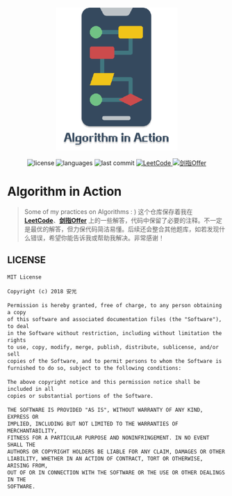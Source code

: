<p align="center">
	<img src="assets/Algorithm-in-Action-logo.png" width="280" alt="logo">
</p>
<p align="center">
	<img src="https://img.shields.io/github/license/Angus-Liu/Algorithm-in-Action.svg?style=popout-square" alt="license">
    <img src="https://img.shields.io/github/languages/top/Angus-Liu/Algorithm-in-Action.svg?style=popout-square" alt="languages">
    <img src="https://img.shields.io/github/last-commit/Angus-Liu/Algorithm-in-Action.svg?style=popout-square" alt="last commit">
	<a href="./LeetCode-in-Action">
		<img src="https://img.shields.io/badge/LeetCode-164/953-FDA116.svg?style=popout-square" alt="LeetCode">
	</a>
	<a href="./JianZhiOffer-in-Action">
		<img src="https://img.shields.io/badge/剑指Offer-1/64-ff5959.svg?style=popout-square" alt="剑指Offer">
	</a>
</p>




# Algorithm in Action

> Some of my practices on Algorithms : ) 这个仓库保存着我在 [**LeetCode**](./LeetCode-in-Action)、[**剑指Offer**](./JianZhiOffer-in-Action) 上的一些解答，代码中保留了必要的注释。不一定是最优的解答，但力保代码简洁易懂。后续还会整合其他题库，如若发现什么错误，希望你能告诉我或帮助我解决。非常感谢！


## LICENSE

```
MIT License

Copyright (c) 2018 安光

Permission is hereby granted, free of charge, to any person obtaining a copy
of this software and associated documentation files (the "Software"), to deal
in the Software without restriction, including without limitation the rights
to use, copy, modify, merge, publish, distribute, sublicense, and/or sell
copies of the Software, and to permit persons to whom the Software is
furnished to do so, subject to the following conditions:

The above copyright notice and this permission notice shall be included in all
copies or substantial portions of the Software.

THE SOFTWARE IS PROVIDED "AS IS", WITHOUT WARRANTY OF ANY KIND, EXPRESS OR
IMPLIED, INCLUDING BUT NOT LIMITED TO THE WARRANTIES OF MERCHANTABILITY,
FITNESS FOR A PARTICULAR PURPOSE AND NONINFRINGEMENT. IN NO EVENT SHALL THE
AUTHORS OR COPYRIGHT HOLDERS BE LIABLE FOR ANY CLAIM, DAMAGES OR OTHER
LIABILITY, WHETHER IN AN ACTION OF CONTRACT, TORT OR OTHERWISE, ARISING FROM,
OUT OF OR IN CONNECTION WITH THE SOFTWARE OR THE USE OR OTHER DEALINGS IN THE
SOFTWARE.
```

